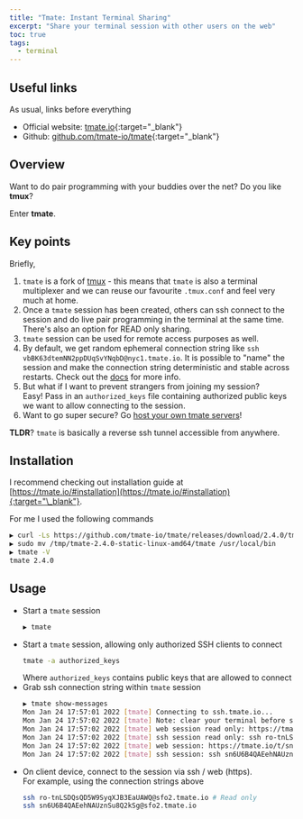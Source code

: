 ```yaml
---
title: "Tmate: Instant Terminal Sharing"
excerpt: "Share your terminal session with other users on the web"
toc: true
tags:
  - terminal
---
```


## Useful links

As usual, links before everything

- Official website: [tmate.io](https://tmate.io){:target="\_blank"}
- Github: [github.com/tmate-io/tmate](https://github.com/tmate-io/tmate){:target="\_blank"}

## Overview

Want to do pair programming with your buddies over the net? Do you like **tmux**?

Enter **tmate**.

## Key points

Briefly,

1. `tmate` is a fork of [tmux](https://github.com/tmux/tmux) - this means that `tmate` is also a terminal multiplexer and we can reuse our favourite `.tmux.conf` and feel very much at home.
2. Once a `tmate` session has been created, others can ssh connect to the session and do live pair programming in the terminal at the same time. There's also an option for READ only sharing.
3. `tmate` session can be used for remote access purposes as well.
4. By default, we get random ephemeral connection string like `ssh vbBK63dtemNN2ppDUqSvYNqbD@nyc1.tmate.io`. It is possible to "name" the session and make the connection string deterministic and stable across restarts. Check out the [docs](https://tmate.io/#named_sessions) for more info.
5. But what if I want to prevent strangers from joining my session?\
   Easy! Pass in an `authorized_keys` file containing authorized public keys we want to allow connecting to the session.
6. Want to go super secure? Go [host your own tmate servers](https://tmate.io/#host)!

**TLDR**? `tmate` is basically a reverse ssh tunnel accessible from anywhere.

## Installation

I recommend checking out installation guide at [https://tmate.io/#installation](https://tmate.io/#installation){:target="\_blank"}.

For me I used the following commands

```bash
▶ curl -Ls https://github.com/tmate-io/tmate/releases/download/2.4.0/tmate-2.4.0-static-linux-amd64.tar.xz | tar xf - -C /tmp -J
▶ sudo mv /tmp/tmate-2.4.0-static-linux-amd64/tmate /usr/local/bin
▶ tmate -V
tmate 2.4.0
```

## Usage

- Start a `tmate` session
  ```bash
  ▶ tmate
  ```
- Start a `tmate` session, allowing only authorized SSH clients to connect
  ```bash
  tmate -a authorized_keys
  ```
  Where `authorized_keys` contains public keys that are allowed to connect
- Grab ssh connection string within `tmate` session
  ```bash
  ▶ tmate show-messages
  Mon Jan 24 17:57:01 2022 [tmate] Connecting to ssh.tmate.io...
  Mon Jan 24 17:57:02 2022 [tmate] Note: clear your terminal before sharing readonly access
  Mon Jan 24 17:57:02 2022 [tmate] web session read only: https://tmate.io/t/ro-tnLSDQsQD5W9SyqXJB3EaUAWQ
  Mon Jan 24 17:57:02 2022 [tmate] ssh session read only: ssh ro-tnLSDQsQD5W9SyqXJB3EaUAWQ@sfo2.tmate.io
  Mon Jan 24 17:57:02 2022 [tmate] web session: https://tmate.io/t/sn6U6B4QAEehNAUznSu8Q2kSg
  Mon Jan 24 17:57:02 2022 [tmate] ssh session: ssh sn6U6B4QAEehNAUznSu8Q2kSg@sfo2.tmate.io
  ```
- On client device, connect to the session via ssh / web (https).\
  For example, using the connection strings above
  ```bash
  ssh ro-tnLSDQsQD5W9SyqXJB3EaUAWQ@sfo2.tmate.io # Read only
  ssh sn6U6B4QAEehNAUznSu8Q2kSg@sfo2.tmate.io
  ```
